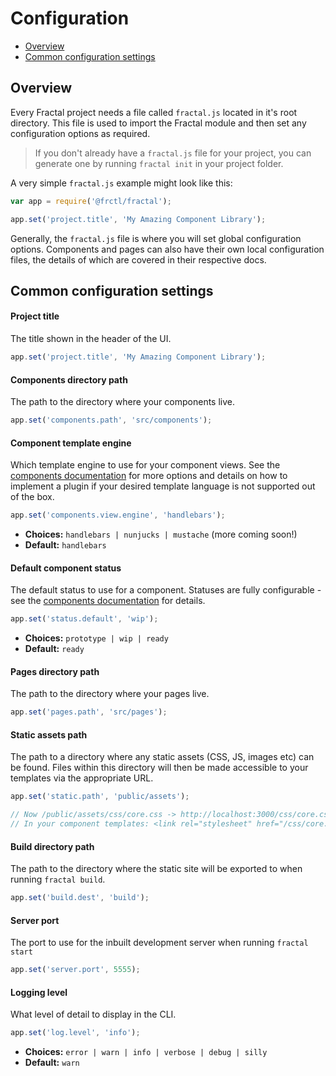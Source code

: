 # Configuration

* [Overview](#overview)
* [Common configuration settings](#common-configuration-settings)

## Overview

Every Fractal project needs a file called `fractal.js` located in it's root directory. This file is used to import the Fractal module and then set any configuration options as required.

> If you don't already have a `fractal.js` file for your project, you can generate one by running `fractal init` in your project folder.

A very simple `fractal.js` example might look like this:

```js
var app = require('@frctl/fractal');

app.set('project.title', 'My Amazing Component Library');
```

Generally, the `fractal.js` file is where you will set global configuration options. Components and pages can also have their own local configuration files, the details of which are covered in their respective docs.

## Common configuration settings

#### Project title

The title shown in the header of the UI.

```js
app.set('project.title', 'My Amazing Component Library');
```

#### Components directory path

The path to the directory where your components live.

```js
app.set('components.path', 'src/components');
```

#### Component template engine

Which template engine to use for your component views. See the [components documentation](/docs/components/overview.md) for more options and details on how to implement a plugin if your desired template language is not supported out of the box.

```js
app.set('components.view.engine', 'handlebars');
```
* **Choices:** `handlebars | nunjucks | mustache` (more coming soon!)
* **Default:** `handlebars`

#### Default component status

The default status to use for a component. Statuses are fully configurable - see the [components documentation](/docs/components/overview.md) for details.

```js
app.set('status.default', 'wip');
```
* **Choices:** `prototype | wip | ready`
* **Default:** `ready`

#### Pages directory path

The path to the directory where your pages live.

```js
app.set('pages.path', 'src/pages');
```

#### Static assets path

The path to a directory where any static assets (CSS, JS, images etc) can be found. Files within this directory will then be made accessible to your templates via the appropriate URL.

```js
app.set('static.path', 'public/assets');

// Now /public/assets/css/core.css -> http://localhost:3000/css/core.css
// In your component templates: <link rel="stylesheet" href="/css/core.css">
```

#### Build directory path

The path to the directory where the static site will be exported to when running `fractal build`.

```js
app.set('build.dest', 'build');
```

#### Server port

The port to use for the inbuilt development server when running `fractal start`

```js
app.set('server.port', 5555);
```

#### Logging level

What level of detail to display in the CLI.

```js
app.set('log.level', 'info');
```
* **Choices:** `error | warn | info | verbose | debug | silly`
* **Default:** `warn`
